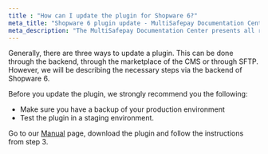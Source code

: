 ```yaml
---
title : "How can I update the plugin for Shopware 6?"
meta_title: "Shopware 6 plugin update - MultiSafepay Documentation Center"
meta_description: "The MultiSafepay Documentation Center presents all relevant information about our Plugins and API. You can also find support pages for Payment Methods, Tools and General Questions as well as the contact details of our Support and Integration Teams."
---
```


Generally, there are three ways to update a plugin. This can be done through the backend, through the marketplace of the CMS or through SFTP. However, we will be describing the necessary steps via the backend of Shopware 6.

Before you update the plugin, we strongly recommend you the following:

* Make sure you have a backup of your production environment
* Test the plugin in a staging environment.

Go to our [Manual](/integrations/shopware6/manual/) page, download the plugin and follow the instructions from step 3.